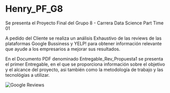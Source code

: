 # Henry_PF_G8


Se presenta el Proyecto Final del Grupo 8  - Carrera Data Science Part Time 01

A pedido del Cliente se realiza un análisis Exhaustivo de las reviews de las plataformas Google Bussiness y YELP! para obtener información relevante que ayude a los empresarios a mejorar sus resultados. 

En el Documento PDF denominado Entregable_Rev_Propuesta1 se presenta el primer Entregable, en el que se proporciona información sobre el objetivo y el alcance del proyecto, asi también como la metodología de trabajo y las tecnológías a utilizar.

![Google Reviews](https://assets-global.website-files.com/602cf6148109ccfeb1d80c49/60d4509851d12743d030a9eb_5c11336dd43b9272273fb4ce_Google-Reviews.jpeg)


